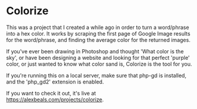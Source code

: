 # Colorize


This was a project that I created a while ago in order to turn a word/phrase into a hex color.  It works by scraping the first page of Google Image results for the word/phrase, and finding the average color for the returned images.

If you've ever been drawing in Photoshop and thought 'What color is the sky', or have been designing a website and looking for that perfect 'purple' color, or just wanted to know what color sand is, Colorize is the tool for you.

If you're running this on a local server, make sure that php-gd is installed, and the 'php_gd2' extension is enabled.

If you want to check it out, it's live at https://alexbeals.com/projects/colorize.
